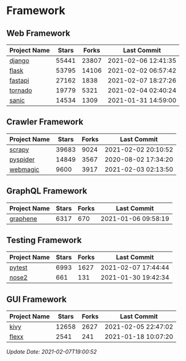 # Framework

## Web Framework
| Project Name | Stars | Forks | Last Commit |
| ------------ | ----- | ----- | ----------- |
| [django](https://github.com/django/django) | 55441 | 23807 | 2021-02-06 12:41:35 |
| [flask](https://github.com/pallets/flask) | 53795 | 14106 | 2021-02-02 06:57:42 |
| [fastapi](https://github.com/tiangolo/fastapi) | 27162 | 1838 | 2021-02-07 18:27:26 |
| [tornado](https://github.com/tornadoweb/tornado) | 19779 | 5321 | 2021-02-04 02:40:24 |
| [sanic](https://github.com/sanic-org/sanic) | 14534 | 1309 | 2021-01-31 14:59:00 |

## Crawler Framework
| Project Name | Stars | Forks | Last Commit |
| ------------ | ----- | ----- | ----------- |
| [scrapy](https://github.com/scrapy/scrapy) | 39683 | 9024 | 2021-02-02 20:10:52 |
| [pyspider](https://github.com/binux/pyspider) | 14849 | 3567 | 2020-08-02 17:34:20 |
| [webmagic](https://github.com/code4craft/webmagic) | 9600 | 3917 | 2021-02-03 02:13:50 |

## GraphQL Framework
| Project Name | Stars | Forks | Last Commit |
| ------------ | ----- | ----- | ----------- |
| [graphene](https://github.com/graphql-python/graphene) | 6317 | 670 | 2021-01-06 09:58:19 |

## Testing Framework
| Project Name | Stars | Forks | Last Commit |
| ------------ | ----- | ----- | ----------- |
| [pytest](https://github.com/pytest-dev/pytest) | 6993 | 1627 | 2021-02-07 17:44:44 |
| [nose2](https://github.com/nose-devs/nose2) | 661 | 131 | 2021-01-30 19:42:34 |

## GUI Framework
| Project Name | Stars | Forks | Last Commit |
| ------------ | ----- | ----- | ----------- |
| [kivy](https://github.com/kivy/kivy) | 12658 | 2627 | 2021-02-05 22:47:02 |
| [flexx](https://github.com/flexxui/flexx) | 2541 | 241 | 2021-01-18 10:07:20 |

*Update Date: 2021-02-07T19:00:52*